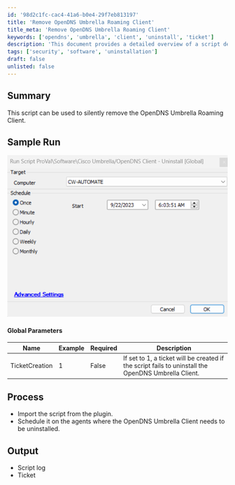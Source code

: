```yaml
---
id: '98d2c1fc-cac4-41a6-b0e4-29f7eb813197'
title: 'Remove OpenDNS Umbrella Roaming Client'
title_meta: 'Remove OpenDNS Umbrella Roaming Client'
keywords: ['opendns', 'umbrella', 'client', 'uninstall', 'ticket']
description: 'This document provides a detailed overview of a script designed to silently remove the OpenDNS Umbrella Roaming Client. It includes sample run visuals, global parameters, and process steps for effective uninstallation.'
tags: ['security', 'software', 'uninstallation']
draft: false
unlisted: false
---
```


## Summary

This script can be used to silently remove the OpenDNS Umbrella Roaming Client.

## Sample Run

![Sample Run](../../../static/img/Cisco-UmbrellaOpenDNS-Client---Uninstall/image_1.png)

#### Global Parameters

| Name            | Example | Required | Description                                                                                         |
|-----------------|---------|----------|-----------------------------------------------------------------------------------------------------|
| TicketCreation   | 1       | False    | If set to 1, a ticket will be created if the script fails to uninstall the OpenDNS Umbrella Client. |

## Process

- Import the script from the plugin.
- Schedule it on the agents where the OpenDNS Umbrella Client needs to be uninstalled.

## Output

- Script log
- Ticket
